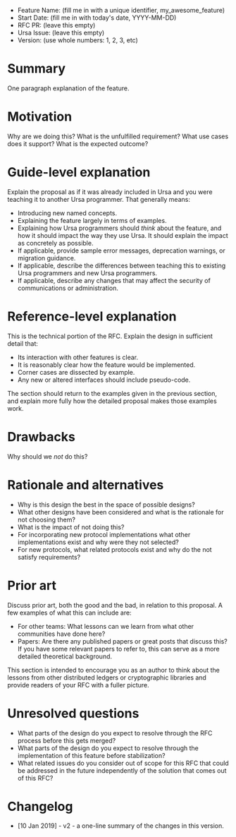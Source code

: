 [//]: # (SPDX-License-Identifier: CC-BY-4.0)

- Feature Name: (fill me in with a unique identifier, my_awesome_feature)
- Start Date: (fill me in with today's date, YYYY-MM-DD)
- RFC PR: (leave this empty)
- Ursa Issue: (leave this empty)
- Version: (use whole numbers: 1, 2, 3, etc)

# Summary
[summary]: #summary

One paragraph explanation of the feature.

# Motivation
[motivation]: #motivation

Why are we doing this? What is the unfulfilled requirement?  What use cases does
it support? What is the expected outcome?

# Guide-level explanation
[guide-level-explanation]: #guide-level-explanation

Explain the proposal as if it was already included in Ursa and you were
teaching it to another Ursa programmer. That generally means:

- Introducing new named concepts.
- Explaining the feature largely in terms of examples.
- Explaining how Ursa programmers should *think* about the feature, and how
  it should impact the way they use Ursa. It should explain the impact as
  concretely as possible.
- If applicable, provide sample error messages, deprecation warnings, or
  migration guidance.
- If applicable, describe the differences between teaching this to existing
  Ursa programmers and new Ursa programmers.
- If applicable, describe any changes that may affect the security of
  communications or administration.

# Reference-level explanation
[reference-level-explanation]: #reference-level-explanation

This is the technical portion of the RFC. Explain the design in sufficient
detail that:

- Its interaction with other features is clear.
- It is reasonably clear how the feature would be implemented.
- Corner cases are dissected by example.
- Any new or altered interfaces should include pseudo-code.

The section should return to the examples given in the previous section, and
explain more fully how the detailed proposal makes those examples work.

# Drawbacks
[drawbacks]: #drawbacks

Why should we *not* do this?

# Rationale and alternatives
[alternatives]: #alternatives

- Why is this design the best in the space of possible designs?
- What other designs have been considered and what is the rationale for not
  choosing them?
- What is the impact of not doing this?
- For incorporating new protocol implementations what other implementations
  exist and why were they not selected?
- For new protocols, what related protocols exist and why do the not satisfy
  requirements?

# Prior art
[prior-art]: #prior-art

Discuss prior art, both the good and the bad, in relation to this proposal.
A few examples of what this can include are:

- For other teams: What lessons can we learn from what other communities have
  done here?
- Papers: Are there any published papers or great posts that discuss this? If
  you have some relevant papers to refer to, this can serve as a more detailed
  theoretical background.

This section is intended to encourage you as an author to think about the
lessons from other distributed ledgers or cryptographic libraries and provide
readers of your RFC with a fuller picture.  

# Unresolved questions
[unresolved]: #unresolved-questions

- What parts of the design do you expect to resolve through the RFC process
  before this gets merged?
- What parts of the design do you expect to resolve through the implementation
  of this feature before stabilization?
- What related issues do you consider out of scope for this RFC that could be
  addressed in the future independently of the solution that comes out of this
  RFC?

# Changelog
[changelog]: #changelog

- [10 Jan 2019] - v2 - a one-line summary of the changes in this version.
